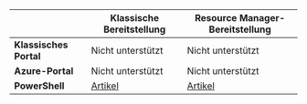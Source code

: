 |  | **Klassische Bereitstellung** | **Resource Manager-Bereitstellung** |
| --- | --- | --- |
| **Klassisches Portal** |Nicht unterstützt |Nicht unterstützt |
| **Azure-Portal** |Nicht unterstützt |Nicht unterstützt |
| **PowerShell** |[Artikel](../articles/expressroute/expressroute-howto-coexist-classic.md) |[Artikel](../articles/expressroute/expressroute-howto-coexist-resource-manager.md) |

<!---HONumber=AcomDC_0629_2016-->